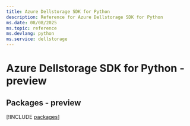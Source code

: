 ```yaml
---
title: Azure Dellstorage SDK for Python
description: Reference for Azure Dellstorage SDK for Python
ms.date: 08/08/2025
ms.topic: reference
ms.devlang: python
ms.service: dellstorage
---
```

# Azure Dellstorage SDK for Python - preview
## Packages - preview
[!INCLUDE [packages](dellstorage-index.md)]